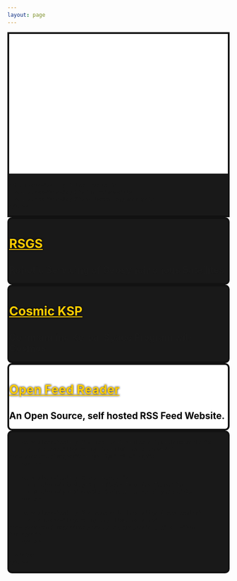 ```yaml
---
layout: page
---
```

<style>
  :root {
    --main-dark:#191919;
    --main-boarder:#121212;
  }

  a {
    color: #ffcc00;
  }

  h1 {
    text-shadow: 0 0 4px #000;
  }

  .project_card {
    border-radius: 10px;
    border-style: solid;
    border-color: var(--main-boarder);
    border-width: 4px;
    background-color: var(--main-dark);
  }

  .profile_image {
    border-radius: 50px;
    border-style: solid;
    border-width: 4px;
    border-color: var(--main-boarder);
  }

  #INTRO {
    background-color: var(--main-dark);
    border-style: solid;
    border-width: 4px;
    border-color: var(--main-boarder);
  }

  #RSGS {
    background-size: cover;
    background-position: 50% 42%;
    background-repeat: no-repeat;
    background-image: url(https://images.unsplash.com/photo-1451187580459-43490279c0fa);
  }

  #COSMIC {
    background-size: cover;
    background-position: 50% 100%;
    background-repeat: no-repeat;
    background-image: url(/jool.png);
  }

  #OFR {
    background-size: cover;
    background-position: 50% 42%;
    background-repeat: no-repeat;
    background-image: url(https://wallpapercave.com/wp/wp3396923.jpg);
    background-color: #fff;
    background-blend-mode: luminosity;
  }

  #VEX {
  }
</style>


<div class="container-flex">
  <div class="row align-items-center p-3" id="INTRO" >
    <div class="col-lg-3 offset-lg-1 d-flex justify-content-center justify-content-lg-end">
      <img src="/content/images/TTP.png" class="rounded w-75">
    </div>

    <div class="col-lg-4 text-center">
      <h1 class="display-1">Tim Polnow</h1>
      <h1 class="display-3">Software Engineer</h1>
    </div>
  </div>

  <!-- RSGS Project Card -->
  <div class="row text-center m-3">
    <div id="RSGS" class="project_card col-md-10 offset-md-1">
      <h1 class="display-3 pt-5"><a href="/rsgs">RSGS</a></h1>
      <h2 class="pb-5"><b>Robotic Servicing of Geosynchronous Satellites</b></h2>
    </div>
  </div>

  <!-- Cosmic KSP Project Card -->
  <div class="row text-center m-3">
    <div id="COSMIC" class="project_card col-md-10 offset-md-1">
      <div class="row p-2">
        <h1 class="display-3 pt-5"><a href="/cosmic_ksp">Cosmic KSP</a></h1>
        <h2 class="pb-5"><b>Commanding Kerbal Space Program with Cosmos</b></h2>
      </div>
    </div>
  </div>

  <!-- Blackjack Bot Project Card -->
  <div class="row text-center m-3">
    <div id="OFR" class="project_card col-md-10 offset-md-1">
      <div class="row p-2">
        <h1 class="display-3 pt-5"><a href="https://hub.docker.com/repository/docker/progradedv/open-feed-reader/general">Open Feed Reader</a></h1>
        <h2 class="pb-5" style="color: black; text-shadow: 0 0 2px #fff;"><b>An Open Source, self hosted RSS Feed Website.</b></h2>
      </div>
    </div>
  </div>

  <!-- VEX Project Card -->
  <div class="row text-center m-3">
    <div id="VEX" class="project_card col-md-10 offset-md-1 h-100">
      <div class="row p-2">

        <div class="col-lg-2 offset-lg-1 d-flex align-items-center">
          <img class="figure-img img-fluid mx-auto w-75" src="/content/images/Vex-Logo.jpg" alt="Logo">
        </div>

        <div class="col-lg-6 text-center">
          <h1 class="display-3 pt-5">Vex Robotics Team</h1>
          <h2 class="pb-5"><b>Old Dominion University</b></h2>
        </div>

        <div class="col-lg-2 d-none d-lg-flex align-items-center">
          <img class="figure-img img-fluid mx-auto" src="/content/images/vex_group_shot_greyscale.jpg" alt="Sim Abridged">
        </div>

      </div>
    </div>
  </div>

</div>
